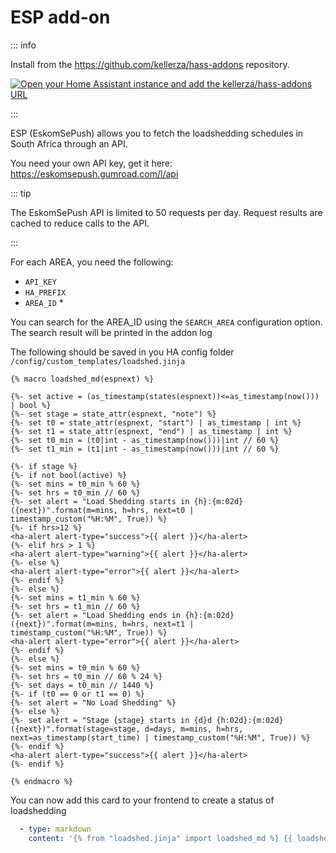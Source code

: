 # ESP add-on

::: info

Install from the <https://github.com/kellerza/hass-addons> repository.

[![Open your Home Assistant instance and add the kellerza/hass-addons URL](https://my.home-assistant.io/badges/supervisor_add_addon_repository.svg)](https://my.home-assistant.io/redirect/supervisor_add_addon_repository/?repository_url=https%3A%2F%2Fgithub.com%2Fkellerza%2Fhass-addons)

:::

ESP (EskomSePush) allows you to fetch the loadshedding schedules in South Africa through an API.

You need your own API key, get it here: <https://eskomsepush.gumroad.com/l/api>

::: tip

The EskomSePush API is limited to 50 requests per day. Request results are cached to reduce calls to the API.

:::

For each AREA, you need the following:

- `API_KEY`
- `HA_PREFIX`
- `AREA_ID` *

You can search for the AREA_ID using the `SEARCH_AREA` configuration option. The search result will be printed in the addon log

The following should be saved in you HA config folder `/config/custom_templates/loadshed.jinja`

```jinja
{% macro loadshed_md(espnext) %}

{%- set active = (as_timestamp(states(espnext))<=as_timestamp(now())) | bool %}
{%- set stage = state_attr(espnext, "note") %}
{%- set t0 = state_attr(espnext, "start") | as_timestamp | int %}
{%- set t1 = state_attr(espnext, "end") | as_timestamp | int %}
{%- set t0_min = (t0|int - as_timestamp(now()))|int // 60 %}
{%- set t1_min = (t1|int - as_timestamp(now()))|int // 60 %}

{%- if stage %}
{%- if not bool(active) %}
{%- set mins = t0_min % 60 %}
{%- set hrs = t0_min // 60 %}
{%- set alert = "Load Shedding starts in {h}:{m:02d} ({next})".format(m=mins, h=hrs, next=t0 |
timestamp_custom("%H:%M", True)) %}
{%- if hrs>12 %}
<ha-alert alert-type="success">{{ alert }}</ha-alert>
{%- elif hrs > 1 %}
<ha-alert alert-type="warning">{{ alert }}</ha-alert>
{%- else %}
<ha-alert alert-type="error">{{ alert }}</ha-alert>
{%- endif %}
{%- else %}
{%- set mins = t1_min % 60 %}
{%- set hrs = t1_min // 60 %}
{%- set alert = "Load Shedding ends in {h}:{m:02d} ({next})".format(m=mins, h=hrs, next=t1 |
timestamp_custom("%H:%M", True)) %}
<ha-alert alert-type="error">{{ alert }}</ha-alert>
{%- endif %}
{%- else %}
{%- set mins = t0_min % 60 %}
{%- set hrs = t0_min // 60 % 24 %}
{%- set days = t0_min // 1440 %}
{%- if (t0 == 0 or t1 == 0) %}
{%- set alert = "No Load Shedding" %}
{%- else %}
{%- set alert = "Stage {stage} starts in {d}d {h:02d}:{m:02d} ({next})".format(stage=stage, d=days, m=mins, h=hrs,
next=as_timestamp(start_time) | timestamp_custom("%H:%M", True)) %}
{%- endif %}
<ha-alert alert-type="success">{{ alert }}</ha-alert>
{%- endif %}

{% endmacro %}
```

You can now add this card to your frontend to create a status of loadshedding

```yaml
  - type: markdown
    content: '{% from "loadshed.jinja" import loadshed_md %} {{ loadshed_md("sensor.eskom_vp_next") }}'
```
